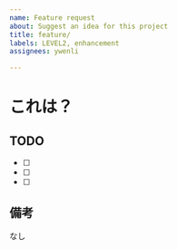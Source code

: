 ```yaml
---
name: Feature request
about: Suggest an idea for this project
title: feature/
labels: LEVEL2, enhancement
assignees: ywenli

---
```


# これは？



## TODO

- [ ] 
- [ ] 
- [ ] 

## 備考

なし
